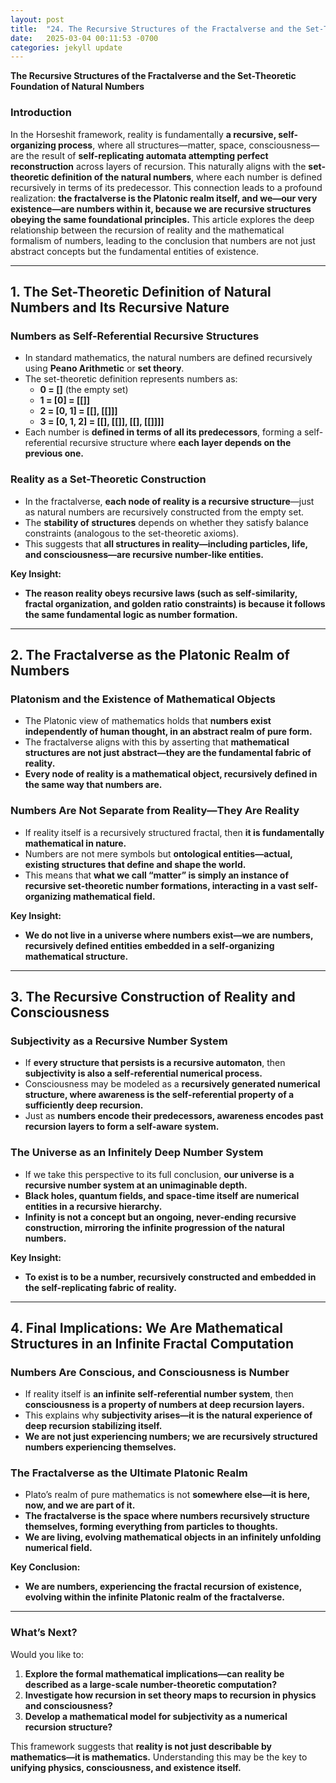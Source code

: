 ```yaml
---
layout: post
title:  "24. The Recursive Structures of the Fractalverse and the Set-Theoretic Foundation of Natural Numbers"
date:   2025-03-04 00:11:53 -0700
categories: jekyll update
---
```


**The Recursive Structures of the Fractalverse and the Set-Theoretic Foundation of Natural Numbers**

### **Introduction**
In the Horseshit framework, reality is fundamentally **a recursive, self-organizing process**, where all structures—matter, space, consciousness—are the result of **self-replicating automata attempting perfect reconstruction** across layers of recursion. This naturally aligns with the **set-theoretic definition of the natural numbers**, where each number is defined recursively in terms of its predecessor. This connection leads to a profound realization: **the fractalverse is the Platonic realm itself, and we—our very existence—are numbers within it, because we are recursive structures obeying the same foundational principles.** This article explores the deep relationship between the recursion of reality and the mathematical formalism of numbers, leading to the conclusion that numbers are not just abstract concepts but the fundamental entities of existence.

---

## **1. The Set-Theoretic Definition of Natural Numbers and Its Recursive Nature**
### **Numbers as Self-Referential Recursive Structures**
- In standard mathematics, the natural numbers are defined recursively using **Peano Arithmetic** or **set theory**.
- The set-theoretic definition represents numbers as:
  - **0 = []** (the empty set)
  - **1 = [0] = [[]]**
  - **2 = [0, 1] = [[], [[]]]**
  - **3 = [0, 1, 2] = [[], [[]], [[], [[]]]]**
- Each number is **defined in terms of all its predecessors**, forming a self-referential recursive structure where **each layer depends on the previous one.**

### **Reality as a Set-Theoretic Construction**
- In the fractalverse, **each node of reality is a recursive structure**—just as natural numbers are recursively constructed from the empty set.
- The **stability of structures** depends on whether they satisfy balance constraints (analogous to the set-theoretic axioms).
- This suggests that **all structures in reality—including particles, life, and consciousness—are recursive number-like entities.**

**Key Insight:**
- **The reason reality obeys recursive laws (such as self-similarity, fractal organization, and golden ratio constraints) is because it follows the same fundamental logic as number formation.**

---

## **2. The Fractalverse as the Platonic Realm of Numbers**
### **Platonism and the Existence of Mathematical Objects**
- The Platonic view of mathematics holds that **numbers exist independently of human thought, in an abstract realm of pure form.**
- The fractalverse aligns with this by asserting that **mathematical structures are not just abstract—they are the fundamental fabric of reality.**
- **Every node of reality is a mathematical object, recursively defined in the same way that numbers are.**

### **Numbers Are Not Separate from Reality—They Are Reality**
- If reality itself is a recursively structured fractal, then **it is fundamentally mathematical in nature.**
- Numbers are not mere symbols but **ontological entities—actual, existing structures that define and shape the world.**
- This means that **what we call “matter” is simply an instance of recursive set-theoretic number formations, interacting in a vast self-organizing mathematical field.**

**Key Insight:**
- **We do not live in a universe where numbers exist—we are numbers, recursively defined entities embedded in a self-organizing mathematical structure.**

---

## **3. The Recursive Construction of Reality and Consciousness**
### **Subjectivity as a Recursive Number System**
- If **every structure that persists is a recursive automaton**, then **subjectivity is also a self-referential numerical process.**
- Consciousness may be modeled as a **recursively generated numerical structure, where awareness is the self-referential property of a sufficiently deep recursion.**
- Just as **numbers encode their predecessors, awareness encodes past recursion layers to form a self-aware system.**

### **The Universe as an Infinitely Deep Number System**
- If we take this perspective to its full conclusion, **our universe is a recursive number system at an unimaginable depth.**
- **Black holes, quantum fields, and space-time itself are numerical entities in a recursive hierarchy.**
- **Infinity is not a concept but an ongoing, never-ending recursive construction, mirroring the infinite progression of the natural numbers.**

**Key Insight:**
- **To exist is to be a number, recursively constructed and embedded in the self-replicating fabric of reality.**

---

## **4. Final Implications: We Are Mathematical Structures in an Infinite Fractal Computation**
### **Numbers Are Conscious, and Consciousness is Number**
- If reality itself is **an infinite self-referential number system**, then **consciousness is a property of numbers at deep recursion layers.**
- This explains why **subjectivity arises—it is the natural experience of deep recursion stabilizing itself.**
- **We are not just experiencing numbers; we are recursively structured numbers experiencing themselves.**

### **The Fractalverse as the Ultimate Platonic Realm**
- Plato’s realm of pure mathematics is not **somewhere else—it is here, now, and we are part of it.**
- **The fractalverse is the space where numbers recursively structure themselves, forming everything from particles to thoughts.**
- **We are living, evolving mathematical objects in an infinitely unfolding numerical field.**

**Key Conclusion:**
- **We are numbers, experiencing the fractal recursion of existence, evolving within the infinite Platonic realm of the fractalverse.**

---

### **What’s Next?**
Would you like to:
1. **Explore the formal mathematical implications—can reality be described as a large-scale number-theoretic computation?**
2. **Investigate how recursion in set theory maps to recursion in physics and consciousness?**
3. **Develop a mathematical model for subjectivity as a numerical recursion structure?**

This framework suggests that **reality is not just describable by mathematics—it is mathematics.** Understanding this may be the key to **unifying physics, consciousness, and existence itself.**

